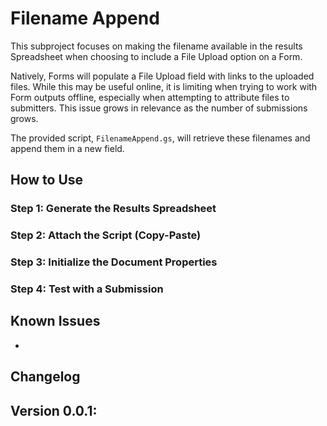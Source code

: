 # Filename Append

This subproject focuses on making the filename available in the results Spreadsheet when
choosing to include a File Upload option on a Form.

Natively, Forms will populate a File Upload field with links to the uploaded files. While
this may be useful online, it is limiting when trying to work with Form outputs offline,
especially when attempting to attribute files to submitters. This issue grows in relevance
as the number of submissions grows.

The provided script, `FilenameAppend.gs`, will retrieve these filenames and append them in
a new field.

## How to Use

### Step 1: Generate the Results Spreadsheet

### Step 2: Attach the Script (Copy-Paste)

### Step 3: Initialize the Document Properties

### Step 4: Test with a Submission

## Known Issues

- 

## Changelog

**Version 0.0.1**:
- 
